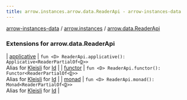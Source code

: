 ```yaml
---
title: arrow.instances.arrow.data.ReaderApi - arrow-instances-data
---
```


[arrow-instances-data](../../index.html) / [arrow.instances](../index.html) / [arrow.data.ReaderApi](./index.html)

### Extensions for arrow.data.ReaderApi

| [applicative](applicative.html) | `fun <D> ReaderApi.applicative(): Applicative<ReaderPartialOf<`[`D`](applicative.html#D)`>>`<br>Alias for [Kleisli](#) for [Id](#) |
| [functor](functor.html) | `fun <D> ReaderApi.functor(): Functor<ReaderPartialOf<`[`D`](functor.html#D)`>>`<br>Alias for [Kleisli](#) for [Id](#) |
| [monad](monad.html) | `fun <D> ReaderApi.monad(): Monad<ReaderPartialOf<`[`D`](monad.html#D)`>>`<br>Alias for [Kleisli](#) for [Id](#) |

